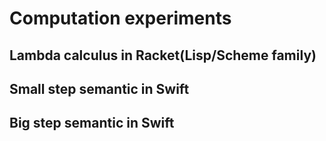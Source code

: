 # Computation experiments

## Lambda calculus in Racket(Lisp/Scheme family)

## Small step semantic in Swift

## Big step semantic in Swift

